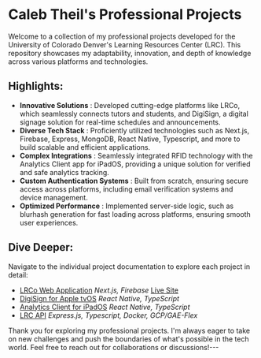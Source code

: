 # Caleb Theil's Professional Projects

Welcome to a collection of my professional projects developed for the University of Colorado Denver's Learning Resources Center (LRC). This repository showcases my adaptability, innovation, and depth of knowledge across various platforms and technologies.
## Highlights: 
- **Innovative Solutions** : Developed cutting-edge platforms like LRCo, which seamlessly connects tutors and students, and DigiSign, a digital signage solution for real-time schedules and announcements. 
- **Diverse Tech Stack** : Proficiently utilized technologies such as Next.js, Firebase, Express, MongoDB, React Native, Typescript, and more to build scalable and efficient applications. 
- **Complex Integrations** : Seamlessly integrated RFID technology with the Analytics Client app for iPadOS, providing a unique solution for verified and safe analytics tracking. 
- **Custom Authentication Systems** : Built from scratch, ensuring secure access across platforms, including email verification systems and device management. 
- **Optimized Performance** : Implemented server-side logic, such as blurhash generation for fast loading across platforms, ensuring smooth user experiences.
## Dive Deeper:

Navigate to the individual project documentation to explore each project in detail: 
- [LRCo Web Application](https://github.com/ctheil/professional-projects/blob/main/docs/lrco.md)
_Next.js, Firebase_ [Live Site](https://ucdenver.xyz/learning-resources-center)
- [DigiSign for Apple tvOS](https://github.com/ctheil/professional-projects/blob/main/docs/DigiSign.md)
_React Native, TypeScript_
- [Analytics Client for iPadOS](https://github.com/ctheil/professional-projects/blob/main/docs/analytics-client.md)
_React Native, TypeScript_
- [LRC API](https://github.com/ctheil/professional-projects/blob/main/docs/lrc-api.md)
_Express.js, Typescript, Docker, GCP/GAE-Flex_

Thank you for exploring my professional projects. I'm always eager to take on new challenges and push the boundaries of what's possible in the tech world. Feel free to reach out for collaborations or discussions!---
